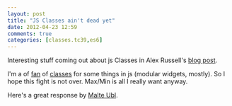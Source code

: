 ```yaml
---
layout: post
title: "JS Classes ain't dead yet"
date: 2012-04-23 12:59
comments: true
categories: [classes.tc39,es6]
---
```

Interesting stuff coming out about js Classes in Alex Russell's [blog post](http://infrequently.org/2012/04/class-warfare/).

I'm a of [fan](http://hellowurld.heroku.com/blog/2012/04/19/responsive-modules/) of [classes](https://github.com/jreading/JsModuleBoilerplate) for some things in js (modular widgets, mostly). So I hope this fight is not over. Max/Min is all I really want anyway.

Here's a great response by [Malte Ubl](https://plus.google.com/u/1/116910304844117268718/posts/WRWBXpi5e2f).
